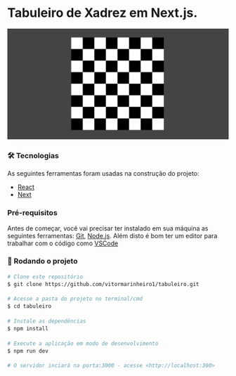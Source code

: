 # Tabuleiro de Xadrez em Next.js.
<img src="./public/tabuleiro.png" alt="tabuleiro">

### 🛠 Tecnologias

As seguintes ferramentas foram usadas na construção do projeto:
- [React](https://pt-br.reactjs.org/)
- [Next](https://nextjs.org/)

### Pré-requisitos

Antes de começar, você vai precisar ter instalado em sua máquina as seguintes ferramentas:
[Git](https://git-scm.com), [Node.js](https://nodejs.org/en/).
Além disto é bom ter um editor para trabalhar com o código como [VSCode](https://code.visualstudio.com/)

### 🎲 Rodando o projeto

```bash
# Clone este repositório
$ git clone https://github.com/vitormarinheiro1/tabuleiro.git

# Acesse a pasta do projeto no terminal/cmd
$ cd tabuleiro

# Instale as dependências
$ npm install

# Execute a aplicação em modo de desenvolvimento
$ npm run dev

# O servidor inciará na porta:3000 - acesse <http://localhost:300>
```
